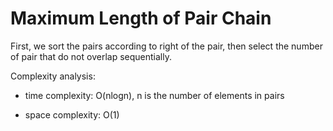 # Maximum Length of Pair Chain


First, we sort the pairs according to right of the pair, then select the number of pair that do not overlap sequentially.

Complexity analysis:
- time complexity: O(nlogn),  n is the number of elements in pairs

- space complexity: O(1)

